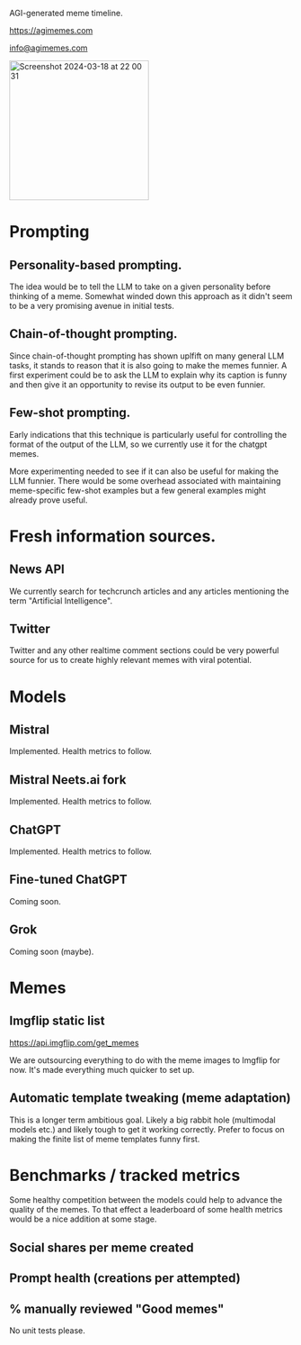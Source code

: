 AGI-generated meme timeline.

https://agimemes.com

info@agimemes.com

<img width="248" alt="Screenshot 2024-03-18 at 22 00 31" src="https://github.com/6cubed/agimemes.com/assets/162924902/442b2d5e-9947-4a87-a28a-780bcc2dedbf">

# Prompting

## Personality-based prompting.
The idea would be to tell the LLM to take on a given personality before thinking of a meme. 
Somewhat winded down this approach as it didn't seem to be a very promising avenue in initial tests.

## Chain-of-thought prompting.
Since chain-of-thought prompting has shown uplfift on many general LLM tasks, it stands to reason that it is also going to make the memes funnier. A first experiment could be to ask the LLM to explain why its caption is funny and then give it an opportunity to revise its output to be even funnier.

## Few-shot prompting.
Early indications that this technique is particularly useful for controlling the format of the output of the LLM, so we currently use it for the chatgpt memes. 

More experimenting needed to see if it can also be useful for making the LLM funnier. There would be some overhead associated with maintaining meme-specific few-shot examples but a few general examples might already prove useful.

# Fresh information sources.

## News API
We currently search for techcrunch articles and any articles mentioning the term "Artificial Intelligence".

## Twitter
Twitter and any other realtime comment sections could be very powerful source for us to create highly relevant memes with viral potential.

# Models
## Mistral
Implemented. Health metrics to follow.
## Mistral Neets.ai fork
Implemented. Health metrics to follow.
## ChatGPT
Implemented. Health metrics to follow.
## Fine-tuned ChatGPT
Coming soon.
## Grok
Coming soon (maybe). 

# Memes
## Imgflip static list
https://api.imgflip.com/get_memes

We are outsourcing everything to do with the meme images to Imgflip for now. It's made everything much quicker to set up.

## Automatic template tweaking (meme adaptation)
This is a longer term ambitious goal. Likely a big rabbit hole (multimodal models etc.) and likely tough to get it working correctly. Prefer to focus on making the finite list of meme templates funny first. 

# Benchmarks / tracked metrics
Some healthy competition between the models could help to advance the quality of the memes. To that effect a leaderboard of some health metrics would be a nice addition at some stage.

## Social shares per meme created
## Prompt health (creations per attempted)
## % manually reviewed "Good memes"

No unit tests please.
